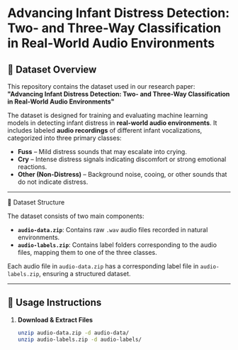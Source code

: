 # Advancing Infant Distress Detection: Two- and Three-Way Classification in Real-World Audio Environments  

## 📌 Dataset Overview  

This repository contains the dataset used in our research paper:  
**"Advancing Infant Distress Detection: Two- and Three-Way Classification in Real-World Audio Environments"**  

The dataset is designed for training and evaluating machine learning models in detecting infant distress in **real-world audio environments**. It includes labeled **audio recordings** of different infant vocalizations, categorized into three primary classes:

- **Fuss** – Mild distress sounds that may escalate into crying.
- **Cry** – Intense distress signals indicating discomfort or strong emotional reactions.
- **Other (Non-Distress)** – Background noise, cooing, or other sounds that do not indicate distress.

---

📂 Dataset Structure  

The dataset consists of two main components:


- **`audio-data.zip`**: Contains raw `.wav` audio files recorded in natural environments.
- **`audio-labels.zip`**: Contains label folders corresponding to the audio files, mapping them to one of the three classes.

Each audio file in `audio-data.zip` has a corresponding label file in `audio-labels.zip`, ensuring a structured dataset.

---

## 🚀 Usage Instructions  

1. **Download & Extract Files**  
   ```sh
   unzip audio-data.zip -d audio-data/
   unzip audio-labels.zip -d audio-labels/
